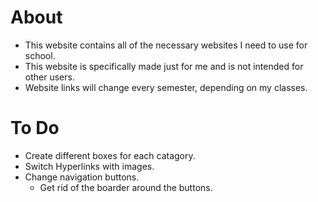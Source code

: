 # About
- This website contains all of the necessary websites I need to use for school. 
- This website is specifically made just for me and is not intended for other users.
- Website links will change every semester, depending on my classes.

# To Do
- Create different boxes for each catagory.
- Switch Hyperlinks with images.
- Change navigation buttons.
  - Get rid of the boarder around the buttons.
